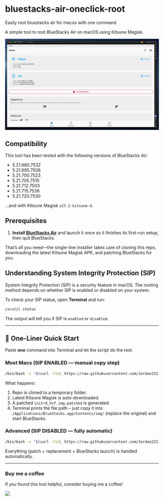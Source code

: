 # bluestacks-air-oneclick-root
Easily root bluestacks air for macos with one command

A simple tool to root BlueStacks Air on macOS using Kitsune Magisk.

![Screenshot](/images/bluestacks-air-root-magisk.png)

## Compatibility

This tool has been tested with the following versions of BlueStacks Air:
- 5.21.680.7532
- 5.21.695.7506
- 5.21.700.7523
- 5.21.705.7515
- 5.21.712.7503
- 5.21.715.7538
- 5.21.720.7530

...and with Kitsune Magisk `v27.2-kitsune-4`.

## Prerequisites

1.  **Install [BlueStacks Air](https://www.bluestacks.com/mac)** and launch it once so it finishes its first-run setup, then quit BlueStacks.

That’s all you need—the single-line installer takes care of cloning this repo, downloading the latest Kitsune Magisk APK, and patching BlueStacks for you.

## Understanding System Integrity Protection (SIP)

System Integrity Protection (SIP) is a security feature in macOS. The rooting method depends on whether SIP is enabled or disabled on your system.

To check your SIP status, open **Terminal** and run:
```bash
csrutil status
```
The output will tell you if SIP is `enabled` or `disabled`.

---

## 🚀 One-Liner Quick Start

Paste **one** command into Terminal and let the script do the rest.

### Most Macs (SIP ENABLED — manual copy step)

```bash
/bin/bash -c "$(curl -fsSL https://raw.githubusercontent.com/Jordan231111/bluestacks-air-oneclick-root/main/installer.sh)" manual
```

What happens:
1. Repo is cloned to a temporary folder.
2. Latest Kitsune Magisk is auto-downloaded.
3. A patched `initrd_hvf.img.patched` is generated.
4. Terminal prints the file path – just copy it into `/Applications/BlueStacks.app/Contents/img/` (replace the original) and start BlueStacks.

### Advanced (SIP DISABLED — fully automatic)

```bash
/bin/bash -c "$(curl -fsSL https://raw.githubusercontent.com/Jordan231111/bluestacks-air-oneclick-root/main/installer.sh)" root
```

Everything (patch + replacement + BlueStacks launch) is handled automatically.

---

### Buy me a coffee

If you found this tool helpful, consider buying me a coffee!

[![](https://www.paypalobjects.com/en_US/i/btn/btn_donateCC_LG.gif)](https://ko-fi.com/yejordan)
